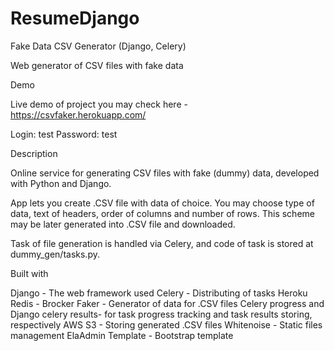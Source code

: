 # ResumeDjango
Fake Data CSV Generator (Django, Celery)

Web generator of CSV files with fake data

Demo

Live demo of project you may check here - https://csvfaker.herokuapp.com/

Login: test
Password: test

Description

Online service for generating CSV files with fake (dummy) data, developed with Python and Django.

App lets you create .CSV file with data of choice. You may choose type of data, text of headers, order of columns and number of rows.
This scheme may be later generated into .CSV file and downloaded.

Task of file generation is handled via Celery, and code of task is stored at dummy_gen/tasks.py.

Built with

Django - The web framework used
Celery - Distributing of tasks
Heroku Redis - Brocker
Faker - Generator of data for .CSV files
Celery progress and Django celery results- for task progress tracking and task results storing, respectively
AWS S3 - Storing generated .CSV files
Whitenoise - Static files management
ElaAdmin Template - Bootstrap template
